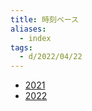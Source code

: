 ```yaml
---
title: 時刻ベース
aliases:
  - index
tags:
  - d/2022/04/22
---
```


- [2021](2021/index.md)
- [2022](2022/index.md)